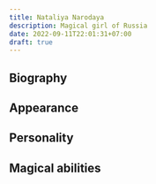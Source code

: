 ```yaml
---
title: Nataliya Narodaya
description: Magical girl of Russia
date: 2022-09-11T22:01:31+07:00
draft: true
---
```


## Biography

## Appearance

## Personality

## Magical abilities
